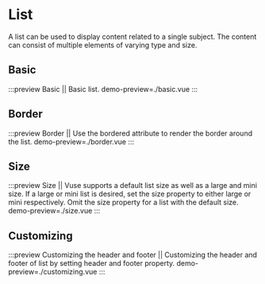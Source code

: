 # List

A list can be used to display content related to a single subject. The content can consist of multiple elements of varying type and size.

## Basic

:::preview Basic || Basic list.
demo-preview=./basic.vue
:::

## Border

:::preview Border || Use the bordered attribute to render the border around the list.
demo-preview=./border.vue
:::

## Size

:::preview Size || Vuse supports a default list size as well as a large and mini size. If a large or mini list is desired, set the size property to either large or mini respectively. Omit the size property for a list with the default size.
demo-preview=./size.vue
:::

## Customizing

:::preview Customizing the header and footer || Customizing the header and footer of list by setting header and footer property.
demo-preview=./customizing.vue
:::
